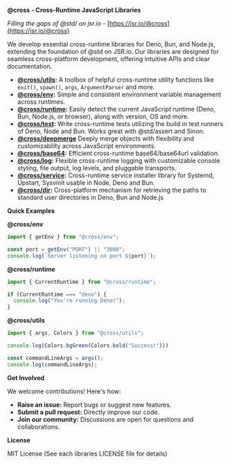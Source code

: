 **@cross - Cross-Runtime JavaScript Libraries**

*Filling the gaps of @std/ on jsr.io* - [https://jsr.io/@cross](https://jsr.io/@cross)

We develop essential cross-runtime libraries for Deno, Bun, and Node.js, extending the foundation of @std on JSR.io.  Our libraries are designed for seamless cross-platform development, offering intuitive APIs and clear documentation.

* **[@cross/utils](https://jsr.io/@cross/utils):** A toolbox of helpful cross-runtime utility functions like `exit()`, `spawn()`, `args`, `ÀrgumentParser` and more.
* **[@cross/env](https://jsr.io/@cross/env):** Simple and consistent environment variable management across runtimes.
* **[@cross/runtime](https://jsr.io/@cross/runtime):** Easily detect the current JavaScript runtime (Deno, Bun, Node.js, or browser), along with version, OS and more.
* **[@cross/test](https://jsr.io/@cross/test):** Write cross-runtime tests utilizing the build in test runners of Deno, Node and Bun. Works great with @std/assert and Sinon.
* **[@cross/deepmerge](https://jsr.io/@cross/deepmerge)** Deeply merge objects with flexibility and customizability across JavaScript environments.
* **[@cross/base64](https://jsr.io/@cross/base64):** Efficient cross-runtime base64/base64url validation.
* **[@cross/log](https://jsr.io/@cross/log):** Flexible cross-runtime logging with customizable console styling, file output, log levels, and pluggable transports.
* **[@cross/service](https://jsr.io/@cross/service):** Cross-runtime service installer library for Systemd, Upstart, Sysvinit usable in Node, Deno and Bun.
* **[@cross/dir](https://jsr.io/@cross/dir):** Cross-platform mechanism for retrieving the paths to standard user directories in Deno, Bun and Node.js

**Quick Examples**

**@cross/env**

```typescript
import { getEnv } from "@cross/env";

const port = getEnv("PORT") || "3000";
console.log(`Server listening on port ${port}`);
```

**@cross/runtime**

```typescript
import { CurrentRuntime } from "@cross/runtime";

if (CurrentRuntime === "deno") {
  console.log("You're running Deno!");
}
```

**@cross/utils**

```typescript
import { args, Colors } from "@cross/utils";

console.log(Colors.bgGreen(Colors.bold("Success!")))

const commandLineArgs = args();
console.log(commandLineArgs);
```

**Get Involved**

We welcome contributions! Here's how:

* **Raise an issue:** Report bugs or suggest new features.
* **Submit a pull request:**  Directly improve our code.
* **Join our community:**  Discussions are open for questions and collaborations.

**License**

MIT License (See each libraries LICENSE file for details)
